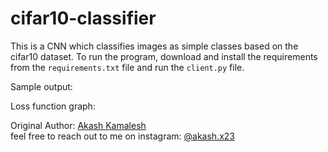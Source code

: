# cifar10-classifier
This is a CNN which classifies images as simple classes based on the cifar10 dataset. To run the program, download and install the requirements from the `requirements.txt` file 
and run the `client.py` file. <br/>

Sample output:

Loss function graph:

Original Author: [Akash Kamalesh](https://github.com/asphytheghoul) <br/>
feel free to reach out to me on instagram: [@akash.x23](https://www.instagram.com/akash.x23/)
